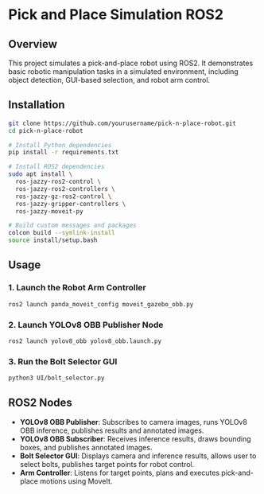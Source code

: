 # Pick and Place Simulation ROS2

## Overview
This project simulates a pick-and-place robot using ROS2. It demonstrates basic robotic manipulation tasks in a simulated environment, including object detection, GUI-based selection, and robot arm control.


## Installation

```bash
git clone https://github.com/yourusername/pick-n-place-robot.git
cd pick-n-place-robot

# Install Python dependencies
pip install -r requirements.txt

# Install ROS2 dependencies
sudo apt install \
  ros-jazzy-ros2-control \
  ros-jazzy-ros2-controllers \
  ros-jazzy-gz-ros2-control \
  ros-jazzy-gripper-controllers \
  ros-jazzy-moveit-py

# Build custom messages and packages
colcon build --symlink-install
source install/setup.bash
```

## Usage

### 1. Launch the Robot Arm Controller
```bash
ros2 launch panda_moveit_config moveit_gazebo_obb.py
```

### 2. Launch YOLOv8 OBB Publisher Node
```bash
ros2 launch yolov8_obb yolov8_obb.launch.py
```

### 3. Run the Bolt Selector GUI
```bash
python3 UI/bolt_selector.py
```

## ROS2 Nodes

- **YOLOv8 OBB Publisher**: Subscribes to camera images, runs YOLOv8 OBB inference, publishes results and annotated images.
- **YOLOv8 OBB Subscriber**: Receives inference results, draws bounding boxes, and publishes annotated images.
- **Bolt Selector GUI**: Displays camera and inference results, allows user to select bolts, publishes target points for robot control.
- **Arm Controller**: Listens for target points, plans and executes pick-and-place motions using MoveIt.